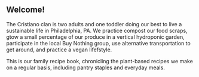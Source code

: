 ## Welcome!

The Cristiano clan is two adults and one toddler doing our best to live a sustainable life in Philadelphia, PA. We practice compost our food scraps, gtow a small percentage of our produce in a vertical hydroponic garden, participate in the local Buy Nothing group, use alternative transportation to get around, and practice a vegan lifefstyle.

This is our family recipe book, chronicling the plant-based recipes we make on a regular basis, including pantry staples and everyday meals.
